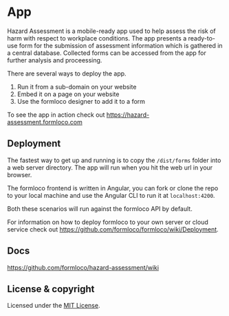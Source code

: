 # App

Hazard Assessment is a mobile-ready app used to help assess the risk of harm with respect to workplace conditions. The app presents a ready-to-use form for the submission of assessment information which is gathered in a central database. Collected forms can be accessed from the app for further analysis and proceessing.

There are several ways to deploy the app.
1. Run it from a sub-domain on your website
2. Embed it on a page on your website
3. Use the formloco designer to add it to a form

To see the app in action check out https://hazard-assessment.formloco.com

## Deployment

The fastest way to get up and running is to copy the `/dist/forms` folder into a web server directory. The app will run when you hit the web url in your browser.

The formloco frontend is written in Angular, you can fork or clone the repo to your local machine and use the Angular CLI to run it at `localhost:4200`.

Both these scenarios will run against the formloco API by default.

For information on how to deploy formloco to your own server or cloud service check out https://github.com/formloco/formloco/wiki/Deployment.

## Docs

https://github.com/formloco/hazard-assessment/wiki
​
## License & copyright

Licensed under the [MIT License](LICENSE).
